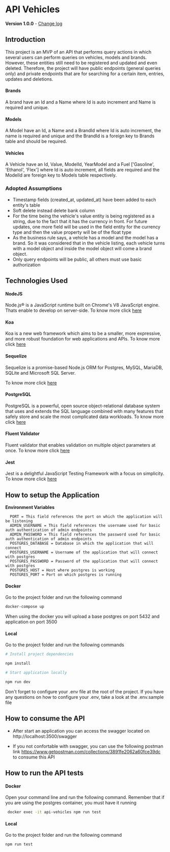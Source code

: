 # API Vehicles

**Version 1.0.0** - [Change log](CHANGELOG.md)

## Introduction

This project is an MVP of an API that performs query actions in which several users can perform queries on vehicles, models and brands. However, these entities still need to be registered and updated and even deleted. Therefore, the project will have public endpoints (general queries only) and private endpoints that are for searching for a certain item, entries, updates and deletions.

#### Brands
  A brand have an Id and a Name where Id is auto increment and Name is required and unique.

#### Models
  A Model have an Id, a Name and a BrandId where Id is auto increment, the name is required and unique and the BrandId is a foreign key to Brands table and should be required.

#### Vehicles
  A Vehicle have an Id, Value, ModelId, YearModel and a Fuel ['Gasoline', 'Ethanol', 'Flex'] where Id is auto increment, all fields are required  and the  ModelId are foreign key to Models table respectively.


### Adopted Assumptions
- Timestamp fields (created_at, updated_at) have been added to each entity's table
- Soft delete instead delete bank column
- For the time being the vehicle's value entity is being registered as a string, due to the fact that it has the currency in front. For future updates, one more field will be used in the field entity for the currency type and then the value property will be of the float type
- As the business rule says, a vehicle has a model and the model has a brand. So it was considered that in the vehicle listing, each vehicle turns with a model object and inside the model object will come a brand object.
- Only query endpoints will be public, all others must use basic authorization


## Technologies Used

#### NodeJS
Node.js® is a JavaScript runtime built on Chrome's V8 JavaScript engine. Thats enable to develop on server-side. To know more click [here](https://nodejs.org/en/about/)

#### Koa
Koa is a new web framework which aims to be a smaller, more expressive, and more robust foundation for web applications and APIs. To know more click [here](https://koajs.com/#introduction)

#### Sequelize
Sequelize is a promise-based Node.js ORM for Postgres, MySQL, MariaDB, SQLite and Microsoft SQL Server.

To know more click [here](https://sequelize.org/master/)

#### PostgreSQL
PostgreSQL is a powerful, open source object-relational database system that uses and extends the SQL language combined with many features that safely store and scale the most complicated data workloads. To know more click [here](https://www.postgresql.org/about/)

#### Fluent Validator
Fluent validator that enables validation on multiple object parameters at once. To know more click [here](https://www.npmjs.com/package/fluent-validator)

#### Jest
Jest is a delightful JavaScript Testing Framework with a focus on simplicity. To know more click [here](https://jestjs.io/docs/en/getting-started)


## How to setup the Application

<b>Environment Variables</b>
```
  PORT = This field references the port on which the application will be listening
  ADMIN_USERNAME = This field references the username used for basic auth authentication of admin endpoints
  ADMIN_PASSWORD = This field references the password used for basic auth authentication of admin endpoints
  POSTGRES_DATABASE = Database in which the application that will connect
  POSTGRES_USERNAME = Username of the application that will connect with postgres
  POSTGRES_PASSWORD = Password of the application that will connect with postgres
  POSTGRES_HOST = Host where postgres is working
  POSTGRES_PORT = Port on which postgres is running
```

#### Docker

Go to the project folder and run the following command
```sh
docker-compose up
```

When using the docker you will upload a base postgres on port 5432 and application on port 3500

#### Local
Go to the project folder and run the following commands

```sh
# Install project dependencies

npm install
```

```sh
# Start application locally

npm run dev
```

Don't forget to configure your .env file at the root of the project. If you have any questions on how to configure your .env, take a look at the .env.sample file

## How to consume the API
  - After start an application you can access the swagger located on http://localhost:3500/swagger

  - If you not confortable with swagger, you can use the following postman link https://www.getpostman.com/collections/3891fe2062a60fce39dc to consume this API


## How to run the API tests

#### Docker

Open your command line and run the following command. Remember that if you are using the postgres container, you must have it running
```sh
 docker exec -it api-vehicles npm run test
```

#### Local

 Go to the project folder and run the following command

```sh
npm run test
```













